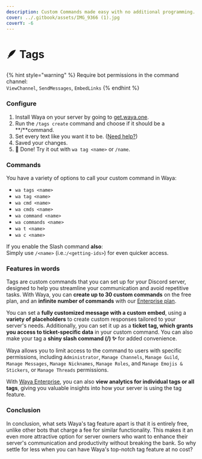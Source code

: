 ```yaml
---
description: Custom Commands made easy with no additional programming.
cover: ../.gitbook/assets/IMG_9366 (1).jpg
coverY: -6
---
```


# 🪶 Tags

{% hint style="warning" %}
Require bot permissions in the command channel:\
`ViewChannel`, `SendMessages`, `EmbedLinks`
{% endhint %}

### Configure

1. Install Waya on your server by going to [get.waya.one](https://get.waya.one).
2. Run the `/tags create` command and choose if it should be a **/**command.
3. Set every text like you want it to be. ([Need help?](https://lunish.nl/support))
4. Saved your changes.
5. 🎉 Done! Try it out with `wa tag <name>` or `/name`.

### Commands

You have a variety of options to call your custom command in Waya:

* `wa tags <name>`
* `wa tag <name>`
* `wa cmd <name>`
* `wa cmds <name>`
* `wa command <name>`
* `wa commands <name>`
* `wa t <name>`
* `wa c <name>`

If you enable the Slash command **also**:\
Simply use `/<name>` (i.e.:`/<getting-ids>`) for even quicker access.

### Features in words

Tags are custom commands that you can set up for your Discord server, designed to help you streamline your communication and avoid repetitive tasks. With Waya, you can **create up to 30 custom commands** on the free plan, and an **infinite number of commands** with our [Enterprise plan](https://waya.one/enterprise).

You can set a **fully customized message with a custom embed**, using a **variety of placeholders** to create custom responses tailored to your server's needs. Additionally, you can set it up as a **ticket tag, which grants you access to ticket-specific data** in your custom command. You can also make your tag a **shiny slash command (/) ✨** for added convenience.

Waya allows you to limit access to the command to users with specific permissions, including `Administrator`, `Manage Channels`, `Manage Guild`, `Manage Messages`, `Manage Nicknames`, `Manage Roles`, and `Manage Emojis & Stickers`, or `Manage Threads` permissions.

With [Waya Enterprise](https://waya.one/enterprise), you can also **view analytics for individual tags or all tags**, giving you valuable insights into how your server is using the tag feature.

### Conclusion

In conclusion, what sets Waya's tag feature apart is that it is entirely free, unlike other bots that charge a fee for similar functionality. This makes it an even more attractive option for server owners who want to enhance their server's communication and productivity without breaking the bank. So why settle for less when you can have Waya's top-notch tag feature at no cost?
